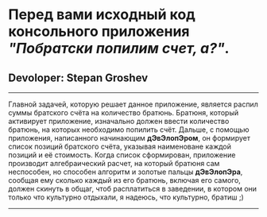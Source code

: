 # Перед вами исходный код консольного приложения ___"Побратски попилим счет, а?"___.
## Devoloper: __Stepan Groshev__ 
___
Главной задачей, которую решает данное приложение, является распил суммы братского счёта на количество братюнь.
Братюня, который активирует приложение, изначально должен ввести количество братюнь, на которых необходимо попилить счёт.
Дальше, с помощью приложения, написанного начинающим __дЭвЭлопЭром__, он формирует список позиций братского счёта, указывая
наименоване каждой позиций и её стоимость. Когда список сформирован, приложение производит алгебраический расчет, на который
братюня сам неспособен, но способен алгоритм и золотые пальцы __дЭвЭлопЭра__, сообщая ему сколько каждый из его братюнь,
включая его самого, должен скинуть в общаг, чтоб расплатиться в заведении, в котором они только что культурно отдыхали,
я надеюсь, что культурно, братиш ;)
___